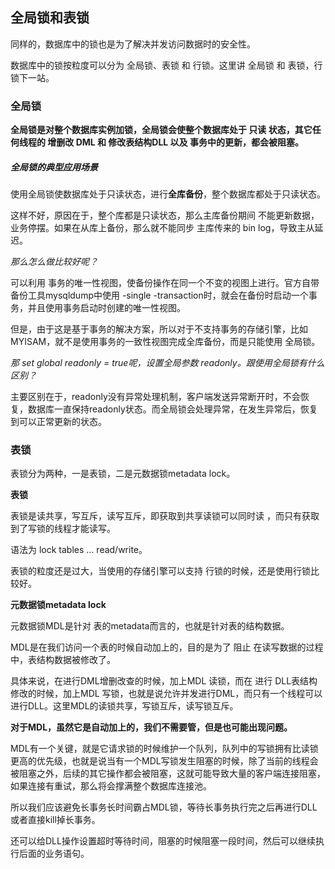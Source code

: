 ## 全局锁和表锁

同样的，数据库中的锁也是为了解决并发访问数据时的安全性。

数据库中的锁按粒度可以分为 全局锁、表锁 和 行锁。这里讲 全局锁 和 表锁，行锁下一站。

### 全局锁

**全局锁是对整个数据库实例加锁，全局锁会使整个数据库处于 只读 状态，其它任何线程的 增删改 DML 和 修改表结构DLL 以及 事务中的更新，都会被阻塞。**

##### 全局锁的典型应用场景

使用全局锁使数据库处于只读状态，进行**全库备份**，整个数据库都处于只读状态。

这样不好，原因在于，整个库都是只读状态，那么主库备份期间 不能更新数据，业务停摆。如果在从库上备份，那么就不能同步 主库传来的 bin log，导致主从延迟。

*那么怎么做比较好呢？*

可以利用 事务的唯一性视图，使备份操作在同一个不变的视图上进行。官方自带备份工具mysqldump中使用 -single -transaction时，就会在备份时启动一个事务，并且使用事务启动时创建的唯一性视图。

但是，由于这是基于事务的解决方案，所以对于不支持事务的存储引擎，比如MYISAM，就不是使用事务的一致性视图完成全库备份，而是只能使用 全局锁。

*那 set global readonly = true呢，设置全局参数 readonly。跟使用全局锁有什么区别？*

主要区别在于，readonly没有异常处理机制，客户端发送异常断开时，不会恢复，数据库一直保持readonly状态。而全局锁会处理异常，在发生异常后，恢复到可以正常更新的状态。

### 表锁

表锁分为两种，一是表锁，二是元数据锁metadata lock。

**表锁**

表锁是读共享，写互斥，读写互斥，即获取到共享读锁可以同时读 ，而只有获取到了写锁的线程才能读写。

语法为 lock tables ... read/write。

表锁的粒度还是过大，当使用的存储引擎可以支持 行锁的时候，还是使用行锁比较好。

**元数据锁metadata lock**

元数据锁MDL是针对 表的metadata而言的，也就是针对表的结构数据。

MDL是在我们访问一个表的时候自动加上的，目的是为了 阻止 在读写数据的过程中，表结构数据被修改了。

具体来说，在进行DML增删改查的时候，加上MDL 读锁，而在 进行 DLL表结构修改的时候，加上MDL 写锁，也就是说允许并发进行DML，而只有一个线程可以进行DLL。这里MDL的读锁共享，写锁互斥，读写锁互斥。

**对于MDL，虽然它是自动加上的，我们不需要管，但是也可能出现问题。**

MDL有一个关键，就是它请求锁的时候维护一个队列，队列中的写锁拥有比读锁更高的优先级，也就是说当有一个MDL写锁发生阻塞的时候，除了当前的线程会被阻塞之外，后续的其它操作都会被阻塞，这就可能导致大量的客户端连接阻塞，如果连接有重试，那么将会撑满整个数据库连接池。

所以我们应该避免长事务长时间霸占MDL锁，等待长事务执行完之后再进行DLL或者直接kill掉长事务。

还可以给DLL操作设置超时等待时间，阻塞的时候阻塞一段时间，然后可以继续执行后面的业务语句。